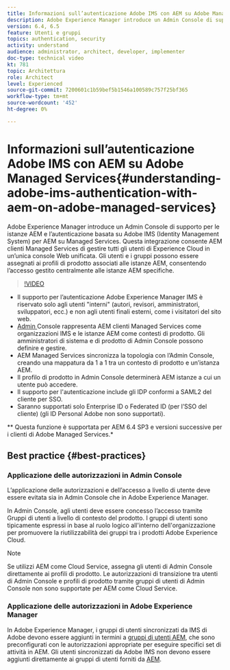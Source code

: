 ```yaml
---
title: Informazioni sull’autenticazione Adobe IMS con AEM su Adobe Managed Services
description: Adobe Experience Manager introduce un Admin Console di supporto per le istanze AEM e l’autenticazione basata su Adobe IMS (Identity Management System) per AEM su Managed Services.   Questa integrazione consente AEM clienti Managed Services di gestire tutti gli utenti di Experience Cloud in un’unica console Web unificata. Gli utenti e i gruppi possono essere assegnati ai profili di prodotto associati alle istanze AEM, consentendo l’accesso gestito centralmente alle istanze AEM specifiche.
version: 6.4, 6.5
feature: Utenti e gruppi
topics: authentication, security
activity: understand
audience: administrator, architect, developer, implementer
doc-type: technical video
kt: 781
topic: Architettura
role: Architect
level: Experienced
source-git-commit: 7200601c1b59bef5b1546a100589c757f25bf365
workflow-type: tm+mt
source-wordcount: '452'
ht-degree: 0%

---
```



# Informazioni sull’autenticazione Adobe IMS con AEM su Adobe Managed Services{#understanding-adobe-ims-authentication-with-aem-on-adobe-managed-services}

Adobe Experience Manager introduce un Admin Console di supporto per le istanze AEM e l’autenticazione basata su Adobe IMS (Identity Management System) per AEM su Managed Services.   Questa integrazione consente AEM clienti Managed Services di gestire tutti gli utenti di Experience Cloud in un’unica console Web unificata. Gli utenti e i gruppi possono essere assegnati ai profili di prodotto associati alle istanze AEM, consentendo l’accesso gestito centralmente alle istanze AEM specifiche.

>[!VIDEO](https://video.tv.adobe.com/v/26170?quality=12&learn=on)

* Il supporto per l’autenticazione Adobe Experience Manager IMS è riservato solo agli utenti &quot;interni&quot; (autori, revisori, amministratori, sviluppatori, ecc.) e non agli utenti finali esterni, come i visitatori del sito web.
* [Admin ](https://adminconsole.adobe.com/) Console rappresenta AEM clienti Managed Services come organizzazioni IMS e le istanze AEM come contesti di prodotto. Gli amministratori di sistema e di prodotto di Admin Console possono definire e gestire.
* AEM Managed Services sincronizza la topologia con l’Admin Console, creando una mappatura da 1 a 1 tra un contesto di prodotto e un’istanza AEM.
* Il profilo di prodotto in Admin Console determinerà AEM istanze a cui un utente può accedere.
* Il supporto per l&#39;autenticazione include gli IDP conformi a SAML2 del cliente per SSO.
* Saranno supportati solo Enterprise ID o Federated ID (per l’SSO del cliente) (gli ID Personal Adobe non sono supportati).

** Questa funzione è supportata per AEM 6.4 SP3 e versioni successive per i clienti di Adobe Managed Services.*

## Best practice {#best-practices}

### Applicazione delle autorizzazioni in Admin Console

L’applicazione delle autorizzazioni e dell’accesso a livello di utente deve essere evitata sia in Admin Console che in Adobe Experience Manager.

In Admin Console, agli utenti deve essere concesso l’accesso tramite Gruppi di utenti a livello di contesto del prodotto. I gruppi di utenti sono tipicamente espressi in base al ruolo logico all&#39;interno dell&#39;organizzazione per promuovere la riutilizzabilità dei gruppi tra i prodotti Adobe Experience Cloud.

>[!NOTE]
>
> Se utilizzi AEM come Cloud Service, assegna gli utenti di Admin Console direttamente ai profili di prodotto. Le autorizzazioni di transizione tra utenti di Admin Console e profili di prodotto tramite gruppi di utenti di Admin Console non sono supportate per AEM come Cloud Service.

### Applicazione delle autorizzazioni in Adobe Experience Manager

In Adobe Experience Manager, i gruppi di utenti sincronizzati da IMS di Adobe devono essere aggiunti in termini a [gruppi di utenti AEM](https://helpx.adobe.com/experience-manager/6-4/sites/administering/using/security.html), che sono preconfigurati con le autorizzazioni appropriate per eseguire specifici set di attività in AEM. Gli utenti sincronizzati da Adobe IMS non devono essere aggiunti direttamente ai gruppi di utenti forniti da [AEM](https://helpx.adobe.com/experience-manager/6-4/sites/administering/using/security.html).
